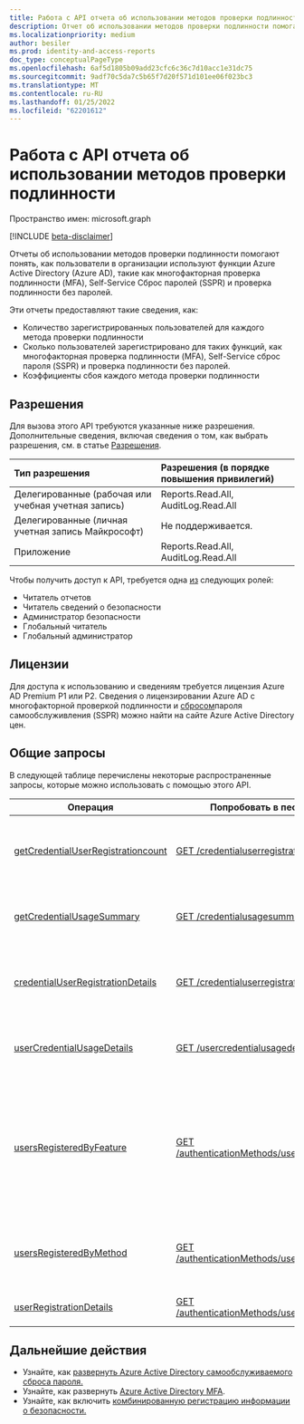 ```yaml
---
title: Работа с API отчета об использовании методов проверки подлинности
description: Отчет об использовании методов проверки подлинности помогает организации понять, как конечные пользователи используют Azure Active Directory, такие как сброс пароля самообслуживления и многофакторная проверка подлинности (MFA).
ms.localizationpriority: medium
author: besiler
ms.prod: identity-and-access-reports
doc_type: conceptualPageType
ms.openlocfilehash: 6af5d1805b09add23cfc6c36c7d10acc1e31dc75
ms.sourcegitcommit: 9adf70c5da7c5b65f7d20f571d101ee06f023bc3
ms.translationtype: MT
ms.contentlocale: ru-RU
ms.lasthandoff: 01/25/2022
ms.locfileid: "62201612"
---
```

# <a name="working-with-the-authentication-methods-usage-report-api"></a>Работа с API отчета об использовании методов проверки подлинности

Пространство имен: microsoft.graph

[!INCLUDE [beta-disclaimer](../../includes/beta-disclaimer.md)]

Отчеты об использовании методов проверки подлинности помогают понять, как пользователи в организации используют функции Azure Active Directory (Azure AD), такие как многофакторная проверка подлинности (MFA), Self-Service Сброс паролей (SSPR) и проверка подлинности без паролей.

Эти отчеты предоставляют такие сведения, как:

- Количество зарегистрированных пользователей для каждого метода проверки подлинности
- Сколько пользователей зарегистрировано для таких функций, как многофакторная проверка подлинности (MFA), Self-Service сброс пароля (SSPR) и проверка подлинности без паролей.
- Коэффициенты сбоя каждого метода проверки подлинности 

## <a name="permissions"></a>Разрешения
Для вызова этого API требуются указанные ниже разрешения. Дополнительные сведения, включая сведения о том, как выбрать разрешения, см. в статье [Разрешения](/graph/permissions-reference).

|Тип разрешения|Разрешения (в порядке повышения привилегий)|
|:---|:---|
|Делегированные (рабочая или учебная учетная запись)|Reports.Read.All, AuditLog.Read.All|
|Делегированные (личная учетная запись Майкрософт)|Не поддерживается.|
|Приложение|Reports.Read.All, AuditLog.Read.All|

Чтобы получить доступ к API, требуется одна [из](/azure/active-directory/users-groups-roles/directory-assign-admin-roles#available-roles) следующих ролей:

* Читатель отчетов
* Читатель сведений о безопасности
* Администратор безопасности
* Глобальный читатель
* Глобальный администратор

## <a name="licenses"></a>Лицензии

Для доступа к использованию и сведениям требуется лицензия Azure AD Premium P1 или P2. Сведения о лицензировании Azure AD с многофакторной проверкой подлинности и [сбросом](https://azure.microsoft.com/pricing/details/active-directory/)пароля самообслуживления (SSPR) можно найти на сайте Azure Active Directory цен.

## <a name="common-requests"></a>Общие запросы

В следующей таблице перечислены некоторые распространенные запросы, которые можно использовать с помощью этого API.

| Операция | Попробовать в песочнице Graph | Описание |
| --------- | --- | ----------- |
| [getCredentialUserRegistrationcount](/graph/api/resources/credentialuserregistrationcount?view=graph-rest-beta&preserve-view=true) | [GET /credentialuserregistrationcount](https://developer.microsoft.com/graph/graph-explorer?request=reports/getCredentialUserRegistrationcount()&version=beta) | Получите число пользователей, зарегистрированных для сброса пароля самообслуживки и MFA. |
| [getCredentialUsageSummary](/graph/api/resources/credentialusagesummary?view=graph-rest-beta&preserve-view=true) | [GET /credentialusagesummary](https://developer.microsoft.com/graph/graph-explorer?request=reports/getCredentialUsageSummary&version=beta) | Получите число пользователей, использующих сброс пароля самообслуживки. |
| [credentialUserRegistrationDetails](/graph/api/resources/credentialuserregistrationdetails?view=graph-rest-beta&preserve-view=true) | [GET /credentialuserregistrationdetails](https://developer.microsoft.com/graph/graph-explorer?request=reports/credentialUserRegistrationDetails&version=beta) | Получите сведения о пользователе для сброса пароля самообслуживки и действий по регистрации MFA. |
| [userCredentialUsageDetails](/graph/api/resources/usercredentialusagedetails?view=graph-rest-beta&preserve-view=true) | [GET /usercredentialusagedetails](https://developer.microsoft.com/graph/graph-explorer?request=reports/userCredentialUsageDetails&version=beta) | Сведения о пользователях для всех действий по сбросу пароля самообслуживаемой. |
| [usersRegisteredByFeature](/graph/api/resources/userregistrationfeaturesummary?view=graph-rest-beta&preserve-view=true) | [GET /authenticationMethods/usersRegisteredByFeature](https://developer.microsoft.com/graph/graph-explorer?request=reports/authenticationMethods/usersRegisteredByFeature(includedUserTypes='all',includedUserRoles='all')&version=beta) | Получите число пользователей, способных выполнять многофакторную проверку подлинности, сброс пароля самообслуживления и проверку подлинности без паролей. |
| [usersRegisteredByMethod](/graph/api/resources/userregistrationmethodsummary?view=graph-rest-beta&preserve-view=true) | [GET /authenticationMethods/usersRegisteredByMethod](https://developer.microsoft.com/graph/graph-explorer?request=reports/authenticationMethods/usersRegisteredByMethod(includedUserTypes='all',includedUserRoles='all')&version=beta) | Получите число пользователей, зарегистрированных для каждого метода проверки подлинности. |
| [userRegistrationDetails](/graph/api/resources/userRegistrationDetails?view=graph-rest-beta&preserve-view=true) | [GET /authenticationMethods/userRegistrationDetails](https://developer.microsoft.com/graph/graph-explorer?request=reports/authenticationMethods/userRegistrationDetails&version=beta) | Получите сведения о регистрации MFA для всех пользователей. |

## <a name="next-steps"></a>Дальнейшие действия

- Узнайте, как [развернуть Azure Active Directory самообслуживаемого сброса пароля.](/azure/active-directory/authentication/howto-sspr-deployment)
- Узнайте, как развернуть [Azure Active Directory MFA](/azure/active-directory/authentication/howto-mfa-getstarted).
- Узнайте, как включить [комбинированную регистрацию информации о безопасности.](/azure/active-directory/authentication/howto-registration-mfa-sspr-combined)
